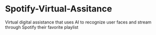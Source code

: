 # Spotify-Virtual-Assitance
Virtual digital assistance that uses AI to recognize user faces and stream through Spotify their favorite playlist
